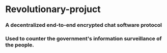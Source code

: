 # Revolutionary-projuct
### A decentralized end-to-end encrypted chat software protocol
### Used to counter the government's information surveillance of the people.
